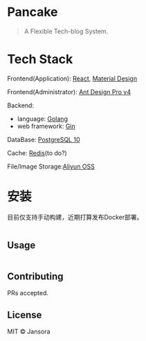 # Pancake
> A Flexible Tech-blog System.

# Tech Stack

Frontend(Application): [React](https://reactjs.org), [Material Design](https://material-ui.com)

Frontend(Administrator): [Ant Design Pro v4](https://pro.ant.design)

Backend:
  - language: [Golang](https://golang.org)
  - web framework: [Gin](https://github.com/gin-gonic/gin)

DataBase: [PostgreSQL 10](https://www.postgresql.org/)

Cache: [Redis](https://redis.io/)(to do?)

File/Image Storage:[Aliyun OSS](https://aliyun.com/product/oss)



# 安装
目前仅支持手动构建，近期打算发布Docker部署。
```
```

## Usage

```
```

## Contributing

PRs accepted.
>

## License

MIT © Jansora
